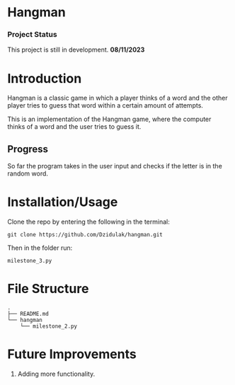 # Hangman

### Project Status
This project is still in development. **08/11/2023**

# Introduction
Hangman is a classic game in which a player thinks of a word and the other player tries to guess that word within a certain amount of attempts.

This is an implementation of the Hangman game, where the computer thinks of a word and the user tries to guess it. 

## Progress
So far the program takes in the user input and checks if the letter is in the random word. 

# Installation/Usage
Clone the repo by entering the following in the terminal:
```
git clone https://github.com/Dzidulak/hangman.git
```
Then in the folder run:
```
milestone_3.py
```

# File Structure
```
.
├── README.md
└── hangman
    └── milestone_2.py
```

# Future Improvements
1. Adding more functionality. 
